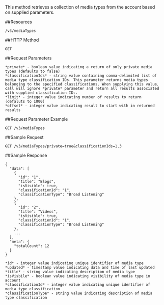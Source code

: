 This method retrieves a collection of media types from the account based on supplied parameters.

##Resources

	/v3/mediaTypes

##HTTP Method

	GET

##Request Parameters

	*private* - boolean value indicating a return of only private media tyoes (defaults to false)
	*classificationIds* - string value containing comma-delimited list of media type classification IDs. This parameter returns media types belonging to the specified classifications. When supplying this value, call will ignore *private* parameter and return all results associated with supplied classification IDs.
	*limit* - integer value indicating number of results to return (defaluts to 1000)
	*offset* - integer value indicating result to start with in returned results

##Request Parameter Example

	GET	/v3/mediaTypes

##Sample Request
```
GET /v3/mediaTypes/private=true&classificationIds=1,3
```

##Sample Response
```
{
  "data": [
    {
      "id": "1",
      "title": "Blogs",
      "isVisible": true,
      "classificationId": "1",
      "classificationType": "Broad Listening"
    },
    {
      "id": "2",
      "title": "Videos",
      "isVisible": true,
      "classificationId": "1",
      "classificationType": "Broad Listening"
    },
    ...
  ],
  "meta": {
    "totalCount": 12
  }
}
```

	*id* - integer value indicating unique identifier of media type
	*updated* - timestamp value indicating data and time of last updated
	*title* - string value indicating description of media type
	*isVisbile* - boolean value indicating visibility of media type in account
	*classificationId* - integer value indicating unique identifier of media type classification
	*classificationType* - string value indicating description of media type classification
